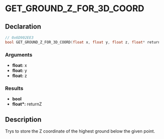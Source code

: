 # GET_GROUND_Z_FOR_3D_COORD

## Declaration
```cpp
// 0x6D902EE3
bool GET_GROUND_Z_FOR_3D_COORD(float x, float y, float z, float* returnZ);
```

### Arguments
- **float:** x
- **float:** y
- **float:** z

### Results
- **bool**
- **float\*:** returnZ

## Description
Trys to store the Z coordinate of the highest ground below the given point.